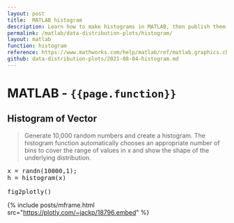 ```yaml
---
layout: post
title:  MATLAB histogram
description: Learn how to make histograms in MATLAB, then publish them to the Web with Plotly.
permalink: /matlab/data-distribution-plots/histogram/
layout: matlab
function: histogram
reference: https://www.mathworks.com/help/matlab/ref/matlab.graphics.chart.primitive.histogram.html
github: data-distribution-plots/2021-08-04-histogram.md
---
```


# MATLAB - `{{page.function}}`

<!--------------------- EXAMPLE BREAK ------------------------->
## Histogram of Vector

> Generate 10,000 random numbers and create a histogram. The histogram function automatically chooses an appropriate number of bins to cover the range of values in x and show the shape of the underlying distribution.

<pre class="mcode">
x = randn(10000,1);
h = histogram(x)

fig2plotly()
</pre>

{% include posts/mframe.html src="https://plotly.com/~jackp/18796.embed" %}


